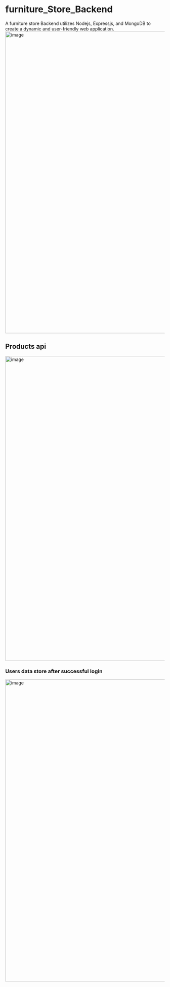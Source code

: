 # furniture_Store_Backend
A furniture store Backend utilizes Nodejs, Expressjs, and MongoDB to create a dynamic and user-friendly web application.
<img width="951" alt="image" src="https://github.com/MandeepRahar07/furniture_Store_Backend/assets/127789910/dccbcd0f-3d78-46d0-a5ac-1d5f343a2285">



## Products api
<img width="960" alt="image" src="https://github.com/MandeepRahar07/furniture_Store_Backend/assets/127789910/ce09f870-76b1-49c8-b48d-1bee2d4067e8">


 
### Users data store after successful  login

<img width="952" alt="image" src="https://github.com/MandeepRahar07/furniture_Store_Backend/assets/127789910/f628fab9-71c9-49ef-8321-b71c49f71109">

